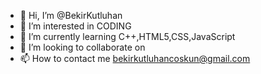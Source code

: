 - 👋 Hi, I’m @BekirKutluhan
- 👀 I’m interested in CODING
- 🌱 I’m currently learning C++,HTML5,CSS,JavaScript
- 💞️ I’m looking to collaborate on 
- 📫 How to contact me bekirkutluhancoskun@gmail.com

<!---
BekirKutluhan/BekirKutluhan is a ✨ special ✨ repository because its `README.md` (this file) appears on your GitHub profile.
You can click the Preview link to take a look at your changes.
--->
